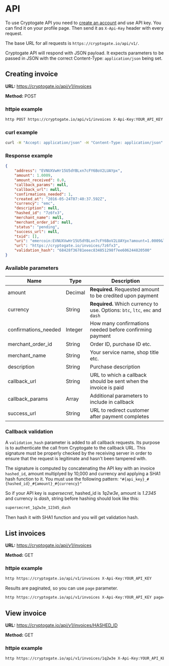 # API

To use Cryptogate API you need to [create an account][1] and use API key. You can find it on your profile page. Then send it as `X-Api-Key` header with every request.

The base URL for all requests is `https://cryptogate.io/api/v1/`.

Cryptogate API will respond with JSON payload. It expects parameters to be passed in JSON with the correct Content-Type: `application/json` being set.

## Creating invoice

__URL:__ https://cryptogate.io/api/v1/invoices

__Method:__ POST

### httpie example

```bash
http POST https://cryptogate.io/api/v1/invoices X-Api-Key:YOUR_API_KEY amount=1.0009 currency=emc
```

### curl example

```bash
curl -H "Accept: application/json" -H "Content-Type: application/json" -H "X-Api-Key: YOUR_API_KEY" -X POST -d '{"amount":1.0009,"currency":"emc"}' https://cryptogate.io/api/v1/invoices
```

### Response example

```json
{
    "address": "EVNUXVwHr15U5dYBLxn7cFY6BoV2LUAYpx",
    "amount": 1.0009,
    "amount_received": 0.0,
    "callback_params": null,
    "callback_url": null,
    "confirmations_needed": 1,
    "created_at": "2016-05-24T07:40:37.592Z",
    "currency": "emc",
    "description": null,
    "hashed_id": "7z6fx3",
    "merchant_name": null,
    "merchant_order_id": null,
    "status": "pending",
    "success_url": null,
    "txid": [],
    "uri": "emercoin:EVNUXVwHr15U5dYBLxn7cFY6BoV2LUAYpx?amount=1.0009&label=7z6fx3",
    "url": "https://cryptogate.io/invoices/7z6fx3",
    "validation_hash": "68428f36781eeec834851298f7ee606244820500"
}
```

### Available parameters

| Name                 | Type    | Description                                                                |
|----------------------|---------|----------------------------------------------------------------------------|
| amount               | Decimal | __Required.__ Requested amount to be credited upon payment                    |
| currency             | String  | __Required.__ Which currency to use. Options: `btc`, `ltc`, `emc` and `dash`  |
| confirmations_needed | Integer | How many confirmations needed before confirming payment                    |
| merchant_order_id    | String  | Order ID, purchase ID etc.                                                 |
| merchant_name        | String  | Your service name, shop title etc.                                         |
| description          | String  | Purchase description                                                       |
| callback_url         | String  | URL to which a callback should be sent when the invoice is paid            |
| callback_params      | Array   | Additional parameters to include in callback                               |
| success_url          | String  | URL to redirect customer after payment completes                           |

### Callback validation

A `validation_hash` parameter is added to all callback requests. Its purpose is to authenticate the call from Cryptogate to the callback URL. This signature must be properly checked by the receiving server in order to ensure that the request is legitimate and hasn't been tampered with.

The signature is computed by concatenating the API key with an invoice `hashed_id`, amount multiplyed by 10,000 and currency and applying a SHA1 hash function to it. You must use the following pattern: `"#{api_key}_#{hashed_id}_#{amount}_#{currency}"`

So if your API key is *supersecret*, hashed_id is *1q2w3e*, amount is *1.2345* and currency is *dash*, string before hashing should look like this:

```bash
supersecret_1q2w3e_12345_dash
```

Then hash it with SHA1 function and you will get validation hash.

[1]: https://cryptogate.io/users/sign_up

## List invoices

__URL:__ https://cryptogate.io/api/v1/invoices

__Method:__ GET

### httpie example

```bash
http https://cryptogate.io/api/v1/invoices X-Api-Key:YOUR_API_KEY
```

Results are paginated, so you can use `page` parameter.

```bash
http https://cryptogate.io/api/v1/invoices X-Api-Key:YOUR_API_KEY page=2
```

## View invoice

__URL:__ https://cryptogate.io/api/v1/invoices/HASHED_ID

__Method:__ GET

### httpie example

```bash
http https://cryptogate.io/api/v1/invoices/1q2w3e X-Api-Key:YOUR_API_KEY
```
